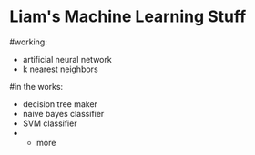 Liam's Machine Learning Stuff
=============================

#working:

* artificial neural network
* k nearest neighbors

#in the works:

* decision tree maker
* naive bayes classifier
* SVM classifier
* + more